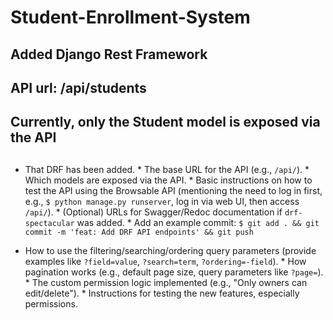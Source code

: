 # Student-Enrollment-System

## Added Django Rest Framework

## API url: /api/students

## Currently, only the Student model is exposed via the API

## 
* That DRF has been added.
        * The base URL for the API (e.g., `/api/`).
        * Which models are exposed via the API.
        * Basic instructions on how to test the API using the Browsable API (mentioning the need to log in first, e.g., `$ python manage.py runserver`, log in via web UI, then access `/api/`).
        * (Optional) URLs for Swagger/Redoc documentation if `drf-spectacular` was added.
        * Add an example commit: `$ git add . && git commit -m 'feat: Add DRF API endpoints' && git push`

* How to use the filtering/searching/ordering query parameters (provide examples like `?field=value`, `?search=term`, `?ordering=-field`).
        * How pagination works (e.g., default page size, query parameters like `?page=`).
        * The custom permission logic implemented (e.g., "Only owners can edit/delete").
        * Instructions for testing the new features, especially permissions.

